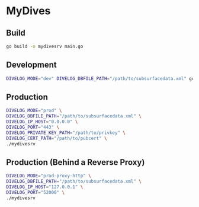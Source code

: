 # MyDives

## Build

```bash
go build -o mydivesrv main.go
```

## Development

```bash
DIVELOG_MODE="dev" DIVELOG_DBFILE_PATH="/path/to/subsurfacedata.xml" go run main.go
```

## Production

```bash
DIVELOG_MODE="prod" \
DIVELOG_DBFILE_PATH="/path/to/subsurfacedata.xml" \
DIVELOG_IP_HOST="0.0.0.0" \
DIVELOG_PORT="443" \
DIVELOG_PRIVATE_KEY_PATH="/path/to/privkey" \
DIVELOG_CERT_PATH="/path/to/pubcert" \
./mydivesrv
```

## Production (Behind a Reverse Proxy)

```bash
DIVELOG_MODE="prod-proxy-http" \
DIVELOG_DBFILE_PATH="/path/to/subsurfacedata.xml" \
DIVELOG_IP_HOST="127.0.0.1" \
DIVELOG_PORT="52000" \
./mydivesrv
```
